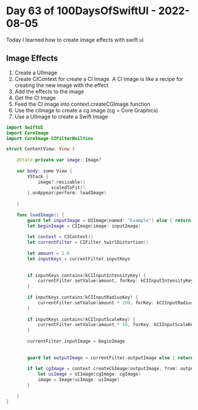 # Day 63 of 100DaysOfSwiftUI - 2022-08-05

Today I learned how to create image effects with swift ui


## Image Effects

1. Create a UIImage
2. Create CIContext for create a CI Image.  A CI Image is like a recipe for creating the new image with the effect
3. Add the effects to the image
4. Get the CI Image
5. Feed the CI image into context.createCGImage function
6. Use the ciImage to create a cg image (cg = Core Graphics)
7. Use a UIImage to create a Swift Image

```swift
import SwiftUI
import CoreImage
import CoreImage.CIFilterBuiltins

struct ContentView: View {
    
    @State private var image: Image?
    
    var body: some View {
        VStack {
            image?.resizable()
                .scaledToFit()
        }.onAppear(perform: loadImage)
        
    }
    
    func loadImage() {
        guard let inputImage = UIImage(named: "Example") else { return }
        let beginImage = CIImage(image: inputImage)
        
        let context = CIContext()
        let currentFilter = CIFilter.twirlDistortion()
        
        let amount = 1.0
        let inputKeys = currentFilter.inputKeys
        
        
        if inputKeys.contains(kCIInputIntensityKey) {
            currentFilter.setValue(amount, forKey: kCIInputIntensityKey)
        }
        
        if inputKeys.contains(kCIInputRadiusKey) {
            currentFilter.setValue(amount * 200, forKey: kCIInputRadiusKey)
        }
        
        if inputKeys.contains(kCIInputScaleKey) {
            currentFilter.setValue(amount * 10, forKey: kCIInputScaleKey)
        }
        
        currentFilter.inputImage = beginImage
     
        
        guard let outputImage = currentFilter.outputImage else { return }
        
        if let cgImage = context.createCGImage(outputImage, from: outputImage.extent) {
            let uiImage = UIImage(cgImage: cgImage)
            image = Image(uiImage: uiImage)
        }
        
    }
}

```
